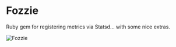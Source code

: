 Fozzie 
===========

Ruby gem for registering metrics via Statsd... with some nice extras.

![Fozzie](http://upload.wikimedia.org/wikipedia/en/6/66/Fozzie-bear.jpg)